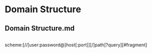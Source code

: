 # Domain Structure

## Domain Structure.md

```markdown
```
scheme:[//[user:password@]host[:port]][/]path[?query][#fragment]
```
```

